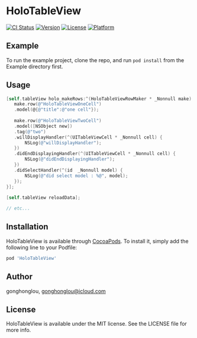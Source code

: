# HoloTableView

[![CI Status](https://img.shields.io/travis/gonghonglou/HoloTableView.svg?style=flat)](https://travis-ci.org/gonghonglou/HoloTableView)
[![Version](https://img.shields.io/cocoapods/v/HoloTableView.svg?style=flat)](https://cocoapods.org/pods/HoloTableView)
[![License](https://img.shields.io/cocoapods/l/HoloTableView.svg?style=flat)](https://cocoapods.org/pods/HoloTableView)
[![Platform](https://img.shields.io/cocoapods/p/HoloTableView.svg?style=flat)](https://cocoapods.org/pods/HoloTableView)

## Example

To run the example project, clone the repo, and run `pod install` from the Example directory first.

## Usage

```objective-c
[self.tableView holo_makeRows:^(HoloTableViewRowMaker * _Nonnull make) {
   make.row(@"HoloTableViewOneCell")
   .model(@{@"title":@"one cell"});
   
   make.row(@"HoloTableViewTwoCell")
   .model([NSObject new])
   .tag(@"two")
   .willDisplayHandler(^(UITableViewCell * _Nonnull cell) {
       NSLog(@"willDisplayHandler");
   })
   .didEndDisplayingHandler(^(UITableViewCell * _Nonnull cell) {
       NSLog(@"didEndDisplayingHandler");
   })
   .didSelectHandler(^(id  _Nonnull model) {
       NSLog(@"did select model : %@", model);
   });
}];
    
[self.tableView reloadData];

// etc...
```

## Installation

HoloTableView is available through [CocoaPods](https://cocoapods.org). To install
it, simply add the following line to your Podfile:

```ruby
pod 'HoloTableView'
```

## Author

gonghonglou, gonghonglou@icloud.com

## License

HoloTableView is available under the MIT license. See the LICENSE file for more info.


